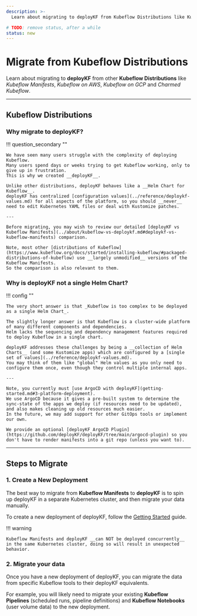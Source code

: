 ```yaml
---
description: >-
  Learn about migrating to deployKF from Kubeflow Distributions like Kubeflow Manifests, Kubeflow on AWS, Kubeflow on GCP, and Charmed Kubeflow.

# TODO: remove status, after a while
status: new
---
```


# Migrate from Kubeflow Distributions

Learn about migrating to __deployKF__ from other __Kubeflow Distributions__ like _Kubeflow Manifests_, _Kubeflow on AWS_, _Kubeflow on GCP_ and _Charmed Kubeflow_.

---

## Kubeflow Distributions

### __Why migrate to deployKF?__

!!! question_secondary ""

    We have seen many users struggle with the complexity of deploying Kubeflow.
    Many users spend days or weeks trying to get Kubeflow working, only to give up in frustration.
    This is why we created __deployKF__.
    
    Unlike other distributions, deployKF behaves like a __Helm Chart for Kubeflow__.
    deployKF has centralized [configuration values](../reference/deploykf-values.md) for all aspects of the platform, so you should __never__ need to edit Kubernetes YAML files or deal with Kustomize patches.
    
    ---

    Before migrating, you may wish to review our detailed [deployKF vs Kubeflow Manifests](../about/kubeflow-vs-deploykf.md#deploykf-vs-kubeflow-manifests) comparison.
    
    Note, most other [distributions of Kubeflow](https://www.kubeflow.org/docs/started/installing-kubeflow/#packaged-distributions-of-kubeflow) use __largely unmodified__ versions of the Kubeflow Manifests. 
    So the comparison is also relevant to them.

### __Why is deployKF not a single Helm Chart?__

!!! config ""

    The very short answer is that _Kubeflow is too complex to be deployed as a single Helm Chart_.
    
    The slightly longer answer is that Kubeflow is a cluster-wide platform of many different components and dependencies.
    Helm lacks the sequencing and dependency management features required to deploy Kubeflow in a single chart.
    
    deployKF addresses these challenges by being a __collection of Helm Charts__ (and some Kustomize apps) which are configured by a [single set of values](../reference/deploykf-values.md).
    You may think of them like "global" Helm values as you only need to configure them once, even though they control multiple internal apps.
    
    ---

    Note, you currently must [use ArgoCD with deployKF](getting-started.md#3-platform-deployment).
    We use ArgoCD because it gives a pre-built system to determine the sync-state of the apps we deploy (if resources need to be updated), and also makes cleaning up old resources much easier.
    In the future, we may add support for other GitOps tools or implement our own.
    
    We provide an optional [deployKF ArgoCD Plugin](https://github.com/deployKF/deployKF/tree/main/argocd-plugin) so you don't have to render manifests into a git repo (unless you want to).

---

## Steps to Migrate

### 1. Create a New Deployment

The best way to migrate from __Kubeflow Manifests__ to __deployKF__ is to spin up deployKF in a separate Kubernetes cluster, and then migrate your data manually.

To create a new deployment of deployKF, follow the [Getting Started](getting-started.md) guide.

!!! warning
    
    Kubeflow Manifests and deployKF __can NOT be deployed concurrently__ in the same Kubernetes cluster, doing so will result in unexpected behavior.

### 2. Migrate your data

Once you have a new deployment of deployKF, you can migrate the data from specific Kubeflow tools to their deployKF equivalents.

For example, you will likely need to migrate your existing __Kubeflow Pipelines__ (scheduled runs, pipeline definitions) and __Kubeflow Notebooks__ (user volume data) to the new deployment.